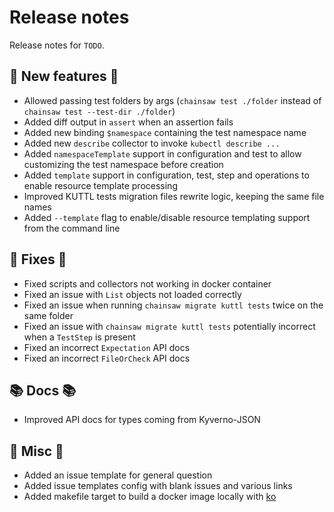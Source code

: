 # Release notes

Release notes for `TODO`.

<!--
## ‼️ Breaking changes ‼️

## ✨ UI changes ✨

## ⭐ Examples ⭐

## ⛵ Tutorials ⛵
-->

## 💫 New features 💫

- Allowed passing test folders by args (`chainsaw test ./folder` instead of `chainsaw test --test-dir ./folder`)
- Added diff output in `assert` when an assertion fails
- Added new binding `$namespace` containing the test namespace name
- Added new `describe` collector to invoke `kubectl describe ...`
- Added `namespaceTemplate` support in configuration and test to allow customizing the test namespace before creation
- Added `template` support in configuration, test, step and operations to enable resource template processing
- Improved KUTTL tests migration files rewrite logic, keeping the same file names
- Added `--template` flag to enable/disable resource templating support from the command line

## 🔧 Fixes 🔧

- Fixed scripts and collectors not working in docker container
- Fixed an issue with `List` objects not loaded correctly
- Fixed an issue when running `chainsaw migrate kuttl tests` twice on the same folder
- Fixed an issue with `chainsaw migrate kuttl tests` potentially incorrect when a `TestStep` is present
- Fixed an incorrect `Expectation` API docs
- Fixed an incorrect `FileOrCheck` API docs

## 📚 Docs 📚

- Improved API docs for types coming from Kyverno-JSON

## 🎸 Misc 🎸

- Added an issue template for general question
- Added issue templates config with blank issues and various links
- Added makefile target to build a docker image locally with [ko](https://ko.build/)
